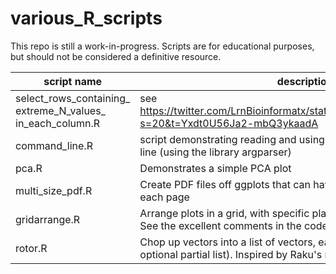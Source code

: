 # various_R_scripts

This repo is still a work-in-progress. Scripts are for educational purposes, but
should not be considered a definitive resource.

| script name      | description |
| ---------------  | ------------- |
| select_rows_containing_<BR>extreme_N_values_<BR>in_each_column.R | see https://twitter.com/LrnBioinformatx/status/1525246082120302599?s=20&t=Yxdt0U56Ja2-mbQ3ykaadA |
| command_line.R   | script demonstrating reading and using arguments from the command line (using the library argparser)  |
| pca.R            | Demonstrates a simple PCA plot  |
| multi_size_pdf.R | Create PDF files off ggplots that can have different dimensions on each page |
| gridarrange.R    | Arrange plots in a grid, with specific placement and sizing.<BR>See the excellent comments in the code for how to use it.|
| rotor.R          | Chop up vectors into a list of vectors, each of the same size (with optional partial list). Inspired by Raku's rotor function.|
